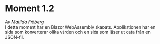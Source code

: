 # Moment 1.2
_Av Matilda Fröberg_
<br>
I detta moment har en Blazor WebAssembly skapats. Applikationen har en sida som konverterar olika värden och en sida som läser ut data från en JSON-fil.

